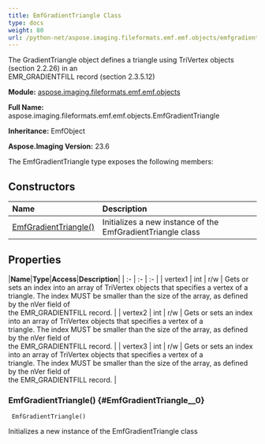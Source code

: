```yaml
---
title: EmfGradientTriangle Class
type: docs
weight: 80
url: /python-net/aspose.imaging.fileformats.emf.emf.objects/emfgradienttriangle/
---
```


The GradientTriangle object defines a triangle using TriVertex objects (section 2.2.26) in an <br/>            EMR_GRADIENTFILL record (section 2.3.5.12)

**Module:** [aspose.imaging.fileformats.emf.emf.objects](/imaging/python-net/aspose.imaging.fileformats.emf.emf.objects/)

**Full Name:** aspose.imaging.fileformats.emf.emf.objects.EmfGradientTriangle

**Inheritance:** EmfObject

**Aspose.Imaging Version:** 23.6

The EmfGradientTriangle type exposes the following members:
## **Constructors**
|**Name**|**Description**|
| :- | :- |
| [EmfGradientTriangle()](#EmfGradientTriangle__0) | Initializes a new instance of the EmfGradientTriangle class |
## **Properties**
|**Name**|**Type**|**Access**|**Description**|
| :- | :- | :- |
| vertex1 | int | r/w | Gets or sets an index into an array of TriVertex objects that specifies a vertex of a <br/>            triangle. The index MUST be smaller than the size of the array, as defined by the nVer field of <br/>            the EMR_GRADIENTFILL record. |
| vertex2 | int | r/w | Gets or sets an index into an array of TriVertex objects that specifies a vertex of a <br/>            triangle. The index MUST be smaller than the size of the array, as defined by the nVer field of <br/>            the EMR_GRADIENTFILL record. |
| vertex3 | int | r/w | Gets or sets an index into an array of TriVertex objects that specifies a vertex of a <br/>            triangle. The index MUST be smaller than the size of the array, as defined by the nVer field of <br/>            the EMR_GRADIENTFILL record. |

### EmfGradientTriangle() {#EmfGradientTriangle__0}


```
 EmfGradientTriangle() 
```

Initializes a new instance of the EmfGradientTriangle class

